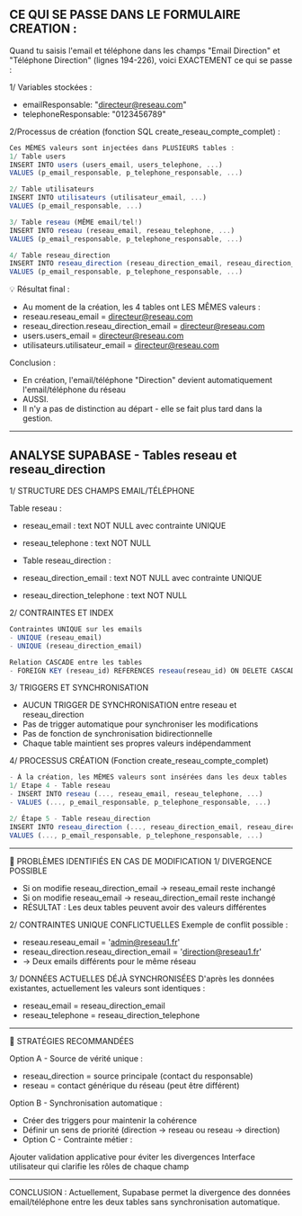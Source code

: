 ## CE QUI SE PASSE DANS LE FORMULAIRE CREATION :
Quand tu saisis l'email et téléphone dans les champs "Email Direction" et "Téléphone Direction" (lignes 194-226), voici EXACTEMENT ce qui se passe :

1/ Variables stockées :
- emailResponsable: "directeur@reseau.com"
- telephoneResponsable: "0123456789"

2/Processus de création (fonction SQL create_reseau_compte_complet) :
```typescript
Ces MÊMES valeurs sont injectées dans PLUSIEURS tables :
1/ Table users
INSERT INTO users (users_email, users_telephone, ...)
VALUES (p_email_responsable, p_telephone_responsable, ...)

2/ Table utilisateurs  
INSERT INTO utilisateurs (utilisateur_email, ...)
VALUES (p_email_responsable, ...)

3/ Table reseau (MÊME email/tel!)
INSERT INTO reseau (reseau_email, reseau_telephone, ...)
VALUES (p_email_responsable, p_telephone_responsable, ...)

4/ Table reseau_direction
INSERT INTO reseau_direction (reseau_direction_email, reseau_direction_telephone, ...)
VALUES (p_email_responsable, p_telephone_responsable, ...)
```

💡 Résultat final :
- Au moment de la création, les 4 tables ont LES MÊMES valeurs :
- reseau.reseau_email = directeur@reseau.com
- reseau_direction.reseau_direction_email = directeur@reseau.com
- users.users_email = directeur@reseau.com
- utilisateurs.utilisateur_email = directeur@reseau.com

Conclusion : 
- En création, l'email/téléphone "Direction" devient automatiquement l'email/téléphone du réseau
- AUSSI.
- Il n'y a pas de distinction au départ - elle se fait plus tard dans la gestion.

---

## ANALYSE SUPABASE - Tables reseau et reseau_direction

1/ STRUCTURE DES CHAMPS EMAIL/TÉLÉPHONE

Table reseau : 
- reseau_email : text NOT NULL avec contrainte UNIQUE
- reseau_telephone : text NOT NULL
- Table reseau_direction :

- reseau_direction_email : text NOT NULL avec contrainte UNIQUE
- reseau_direction_telephone : text NOT NULL

2/ CONTRAINTES ET INDEX
```typescript
Contraintes UNIQUE sur les emails
- UNIQUE (reseau_email)
- UNIQUE (reseau_direction_email)

Relation CASCADE entre les tables 
- FOREIGN KEY (reseau_id) REFERENCES reseau(reseau_id) ON DELETE CASCADE
```

3/ TRIGGERS ET SYNCHRONISATION
- AUCUN TRIGGER DE SYNCHRONISATION entre reseau et reseau_direction
- Pas de trigger automatique pour synchroniser les modifications
- Pas de fonction de synchronisation bidirectionnelle
- Chaque table maintient ses propres valeurs indépendamment

4/ PROCESSUS CRÉATION (Fonction create_reseau_compte_complet) 
```typescript
- À la création, les MÊMES valeurs sont insérées dans les deux tables :
1/ Etape 4 - Table reseau
- INSERT INTO reseau (..., reseau_email, reseau_telephone, ...)
- VALUES (..., p_email_responsable, p_telephone_responsable, ...)

2/ Étape 5 - Table reseau_direction
INSERT INTO reseau_direction (..., reseau_direction_email, reseau_direction_telephone, ...)
VALUES (..., p_email_responsable, p_telephone_responsable, ...)
```

---
🚨 PROBLÈMES IDENTIFIÉS EN CAS DE MODIFICATION
1/ DIVERGENCE POSSIBLE
- Si on modifie reseau_direction_email → reseau_email reste inchangé
- Si on modifie reseau_email → reseau_direction_email reste inchangé
- RÉSULTAT : Les deux tables peuvent avoir des valeurs différentes
  
2/ CONTRAINTES UNIQUE CONFLICTUELLES 
Exemple de conflit possible : 
- reseau.reseau_email = 'admin@reseau1.fr'
- reseau_direction.reseau_direction_email = 'direction@reseau1.fr'
- -> Deux emails différents pour le même réseau

3/ DONNÉES ACTUELLES DÉJÀ SYNCHRONISÉES
D'après les données existantes, actuellement les valeurs sont identiques :
- reseau_email = reseau_direction_email
- reseau_telephone = reseau_direction_telephone

---
🎯 STRATÉGIES RECOMMANDÉES

Option A - Source de vérité unique :
- reseau_direction = source principale (contact du responsable)
- reseau = contact générique du réseau (peut être différent)

Option B - Synchronisation automatique :
- Créer des triggers pour maintenir la cohérence
- Définir un sens de priorité (direction → reseau ou reseau → direction)
- Option C - Contrainte métier :
  
Ajouter validation applicative pour éviter les divergences
Interface utilisateur qui clarifie les rôles de chaque champ

---
CONCLUSION : 
Actuellement, Supabase permet la divergence des données email/téléphone entre les deux tables sans synchronisation automatique.


